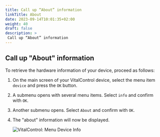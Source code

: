 ```yaml
---
title: Call up “About” information
linkTitle: About 
date: 2023-09-14T10:01:35+02:00
weight: 40
draft: false
description: >
 Call up “About” information
---
```

## Call up "About" information

To retrieve the hardware information of your device, proceed as follows:

1. On the main screen of your VitalControl device, select the menu item `device` and press the `OK` button.

2. A submenu opens with several menu items. Select `info` and confirm with `OK`.

3. Another submenu opens. Select `About` and confirm with `OK`.

4. The "about" information will now be displayed.

   ![VitalControl: Menu Device Info](../images/hardware.png "Call up about information")
   